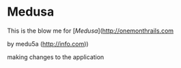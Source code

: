 # Medusa

This is the blow me for
[*Medusa*](http://onemonthrails.com

by medu5a (http://info.com))

making changes to the application